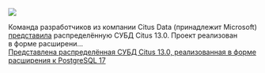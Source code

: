 <!--2025-02-10 11:31:08-->
<div class="yb">
  <div class="rss smaller1 habr"><img src="https://habrastorage.org/getpro/habr/upload_files/289/537/bf2/289537bf2b3b77fea295439786d928ac.png" /><p>Команда разработчиков из компании Citus Data (принадлежит Microsoft) <a href="https://www.postgresql.org/about/news/citus-130-released-3011/" rel="noopener noreferrer nofollow">представила</a> распределённую СУБД Citus 13.0. Проект реализован в&nbsp;форме расширени... <br><a class="light" href="https://habr.com/ru/news/881084/?utm_source=habrahabr&utm_medium=rss&utm_campaign=881084">Представлена распределённая СУБД Citus 13.0, реализованная в форме расширения к PostgreSQL 17</a></div>
</div>
